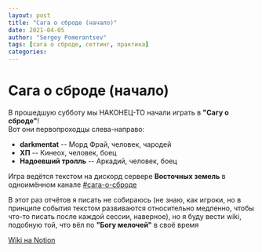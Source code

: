 ```yaml
---
layout: post
title: "Сага о сброде (начало)"
date: 2021-04-05
author: "Sergey Pomerantsev"
tags: [сага о сброде, сеттинг, практика]
categories:
---
```


# Сага о сброде (начало)

В прошедшую субботу мы НАКОНЕЦ-ТО начали играть в **"Сагу о сброде"**!  
Вот они первопроходцы слева-направо:

- **darkmentat** -- Морд Фрай, человек, чародей
- **ХП** -- Кинеох, человек, боец
- **Надоевший тролль** -- Аркадий, человек, боец

Игра ведётся текстом на дискорд сервере **Восточных земель** в одноимённом канале [#сага-о-сброде](https://discord.gg/rA8mgsxFzv)

В этот раз отчётов я писать не собираюсь (не знаю, как игроки, но в принципе события текстом развиваются относительно медленно, чтобы что-то писать после каждой сессии, наверное), но я буду вести wiki, подобную той, что вёл по **"Богу мелочей"** в своё время

[Wiki на Notion](https://www.notion.so/251ae260c6da4a1f88aee99551f0178d)
